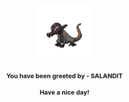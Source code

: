 <p align="center">
            <img src="https://raw.githubusercontent.com/PokeAPI/sprites/master/sprites/pokemon/757.png" width="150" height="150">
          </p>
          <h3 align="center">You have been greeted by - <b>SALANDIT</b></h3>
          <h3 align="center">Have a nice day!</h3>
